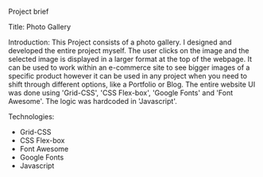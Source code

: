 Project brief

Title: Photo Gallery

Introduction: This Project consists of a photo gallery. I designed and developed the entire project myself. The user clicks on the image and the selected image is displayed in a larger format at the top of the webpage. It can be used to work within an e-commerce site to see bigger images of a specific product however it can be used in any project when you need to shift through different options, like a Portfolio or Blog.
The entire website UI was done using 'Grid-CSS', 'CSS Flex-box', 'Google Fonts' and 'Font Awesome'. The logic was hardcoded in 'Javascript'.

Technologies: 
* Grid-CSS
* CSS Flex-box
* Font Awesome 
* Google Fonts 
* Javascript

